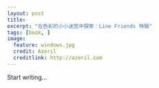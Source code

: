 ```yaml
---
layout: post
title: 
excerpt: "在色彩的小小迷宫中探索：Line Friends 特辑"
tags: [book, ]
image:
  feature: windows.jpg
  credit: Azeril
  creditlink: http://azeril.com
---
```



Start writing...

